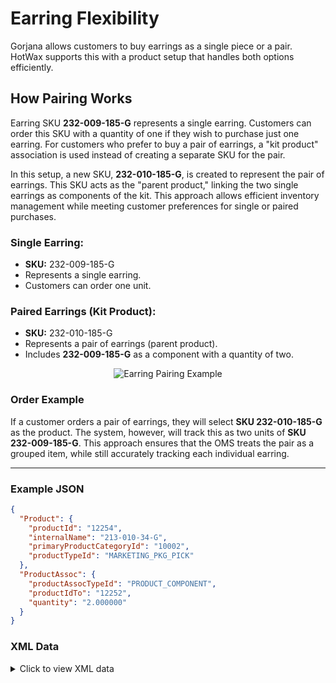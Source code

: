 
# **Earring Flexibility**

Gorjana allows customers to buy earrings as a single piece or a pair. HotWax supports this with a product setup that handles both options efficiently.

## **How Pairing Works**

Earring SKU **232-009-185-G** represents a single earring. Customers can order this SKU with a quantity of one if they wish to purchase just one earring. For customers who prefer to buy a pair of earrings, a "kit product" association is used instead of creating a separate SKU for the pair.

In this setup, a new SKU, **232-010-185-G**, is created to represent the pair of earrings. This SKU acts as the "parent product," linking the two single earrings as components of the kit. This approach allows efficient inventory management while meeting customer preferences for single or paired purchases.

### **Single Earring:**
- **SKU:** 232-009-185-G
- Represents a single earring.
- Customers can order one unit.

### **Paired Earrings (Kit Product):**
- **SKU:** 232-010-185-G
- Represents a pair of earrings (parent product).
- Includes **232-009-185-G** as a component with a quantity of two.


<div align="center">
  <img src="https://github.com/prachi872/oms-documentation-1/blob/e030b98209e593e7e02ee14d0308aa0f12d21293/gorjana/.gitbook/assets/EarringFlexiblity.png" alt="Earring Pairing Example">
</div>

### **Order Example**

If a customer orders a pair of earrings, they will select **SKU 232-010-185-G** as the product. The system, however, will track this as two units of **SKU 232-009-185-G**. This approach ensures that the OMS treats the pair as a grouped item, while still accurately tracking each individual earring.

---

### **Example JSON**
```json
{
  "Product": {
    "productId": "12254",
    "internalName": "213-010-34-G",
    "primaryProductCategoryId": "10002",
    "productTypeId": "MARKETING_PKG_PICK"
  },
  "ProductAssoc": {
    "productAssocTypeId": "PRODUCT_COMPONENT",
    "productIdTo": "12252",
    "quantity": "2.000000"
  }
}
```
### **XML Data**

<details>
<summary>Click to view XML data</summary>

```xml
<entity-engine-xml>
    <!-- Product Details -->
    <Product
        internalName="V_classic-diamond-threaded-flatback-stud-1"
        isVariant="N"
        isVirtual="Y"
        primaryProductCategoryId="10002"
        productId="11327"
        productName="Classic Diamond Flat Back Studs"
        productTypeId="FINISHED_GOOD"
    />

    <!-- Product Association 1 -->
    <ProductAssoc
        productAssocTypeId="PRODUCT_VARIANT"
        fromDate="2024-11-28 00:16:58.431"
        productId="11327"
        productIdTo="11328"
        sequenceNum="1"
    />

    <!-- Product Association 2 -->
    <ProductAssoc
        productAssocTypeId="PRODUCT_VARIANT"
        fromDate="2024-11-28 00:16:58.599"
        productId="11327"
        productIdTo="11329"
        sequenceNum="1"
    />

    <!-- Product Component Association -->
    <ProductAssoc
        productAssocTypeId="PRODUCT_COMPONENT"
        fromDate="2024-11-28 00:46:06.937"
        productId="11328"
        productIdTo="11329"
        quantity="2.000000"
    />
</entity-engine-xml>
